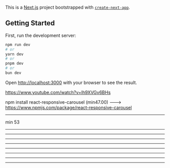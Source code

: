 This is a [Next.js](https://nextjs.org) project bootstrapped with [`create-next-app`](https://nextjs.org/docs/app/api-reference/cli/create-next-app).

## Getting Started

First, run the development server:

```bash
npm run dev
# or
yarn dev
# or
pnpm dev
# or
bun dev
```

Open [http://localhost:3000](http://localhost:3000) with your browser to see the result.

https://www.youtube.com/watch?v=lh9XVGv6BHs 

npm install react-responsive-carousel (min47.00) ---> https://www.npmjs.com/package/react-responsive-carousel
_______________________
min 53
_______________________
_______________________
_______________________
_______________________
_______________________
_______________________
_______________________
_______________________